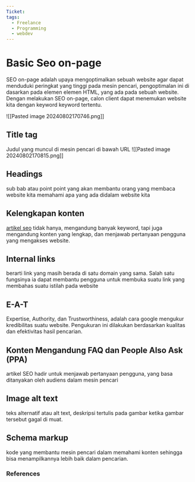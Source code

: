 ```yaml
---
Ticket: 
tags:
  - Freelance
  - Programming
  - webdev
---
```

# Basic Seo on-page
SEO on-page adalah upaya mengoptimalkan sebuah website agar dapat menduduki peringkat yang tinggi pada mesin pencari, pengoptimalan ini di dasarkan pada elemen elemen HTML, yang ada pada sebuah website. Dengan melakukan SEO on-page, calon client dapat menemukan website kita dengan keyword keyword tertentu. 

![[Pasted image 20240802170746.png]]

## Title tag
Judul yang muncul di mesin pencari di bawah URL
![[Pasted image 20240802170815.png]]

## Headings 
sub bab atau point point yang akan membantu orang yang membaca website kita memahami apa yang ada didalam website kita

## Kelengkapan konten 
[artikel seo](https://revou.co/panduan-teknis/apa-itu-artikel-seo) tidak hanya, mengandung banyak keyword, tapi juga mengandung konten yang lengkap, dan menjawab pertanyaan pengguna yang mengakses website. 

## Internal links 
berarti link yang masih berada di satu domain yang sama. Salah satu fungsinya ia dapat membantu pengguna untuk membuka suatu link yang membahas suatu istilah pada website

## E-A-T 
Expertise, Authority, dan Trustworthiness, adalah cara google mengukur kredibilitas suatu website. Pengukuran ini dilakukan berdasarkan kualitas dan efektivitas hasil pencarian.

## Konten Mengandung FAQ dan People Also Ask (PPA)
artikel SEO hadir untuk menjawab pertanyaan pengguna, yang basa ditanyakan oleh audiens dalam mesin pencari

## Image alt text
teks alternatif atau alt text, deskripsi tertulis pada gambar ketika gambar tersebut gagal di muat.

## Schema markup 
kode yang membantu mesin pencari dalam memahami konten sehingga bisa menampilkannya lebih baik dalam pencarian. 


### References